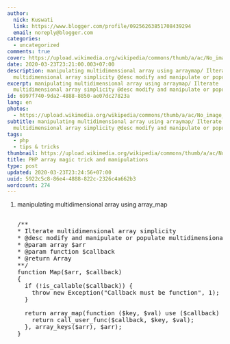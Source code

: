 ```yaml
---
author:
  nick: Kuswati
  link: https://www.blogger.com/profile/09256263851708439294
  email: noreply@blogger.com
categories:
  - uncategorized
comments: true
cover: https://upload.wikimedia.org/wikipedia/commons/thumb/a/ac/No_image_available.svg/2048px-No_image_available.svg.png
date: 2020-03-23T23:21:00.003+07:00
description: manipulating multidimensional array using arraymap/ Ilterate
  multidimensional array simplicity @desc modify and manipulate or populate
excerpt: manipulating multidimensional array using arraymap/ Ilterate
  multidimensional array simplicity @desc modify and manipulate or populate
id: 6997f740-9da2-4888-8850-ae07dc27823a
lang: en
photos:
  - https://upload.wikimedia.org/wikipedia/commons/thumb/a/ac/No_image_available.svg/2048px-No_image_available.svg.png
subtitle: manipulating multidimensional array using arraymap/ Ilterate
  multidimensional array simplicity @desc modify and manipulate or populate
tags:
  - php
  - tips & tricks
thumbnail: https://upload.wikimedia.org/wikipedia/commons/thumb/a/ac/No_image_available.svg/2048px-No_image_available.svg.png
title: PHP array magic trick and manipulations
type: post
updated: 2020-03-23T23:24:56+07:00
uuid: 5922c5c8-86e4-4888-822c-2326c4a662b3
wordcount: 274
---
```


<div dir="ltr" style="text-align: left;" trbidi="on"><ol><li>manipulating multidimensional array using array_map</li><pre><br>/**<br>* Ilterate multidimensional array simplicity<br>* @desc modify and manipulate or populate multidimensional array with simple tricks<br>* @param array $arr<br>* @param function $callback<br>* @return Array<br>**/<br>function Map($arr, $callback)<br>{<br>  if (!is_callable($callback)) {<br>    throw new Exception("Callback must be function", 1);<br>  }<br><br>  return array_map(function ($key, $val) use ($callback) {<br>    return call_user_func($callback, $key, $val);<br>  }, array_keys($arr), $arr);<br>}<br></pre></ol> </div>